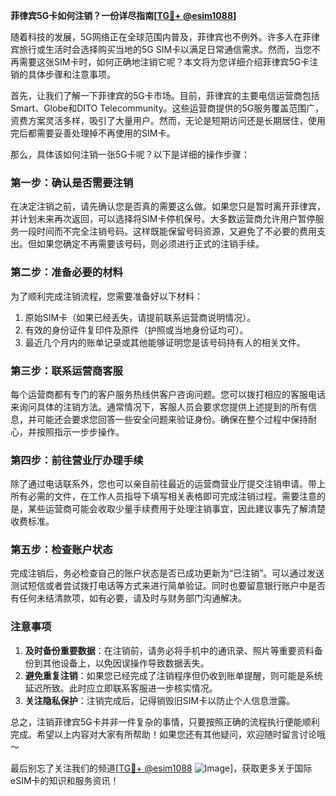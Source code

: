 **菲律宾5G卡如何注销？一份详尽指南[[TG💪+ @esim1088](https://t.me/s/esim1088)]**

随着科技的发展，5G网络正在全球范围内普及，菲律宾也不例外。许多人在菲律宾旅行或生活时会选择购买当地的5G SIM卡以满足日常通信需求。然而，当您不再需要这张SIM卡时，如何正确地注销它呢？本文将为您详细介绍菲律宾5G卡注销的具体步骤和注意事项。

首先，让我们了解一下菲律宾的5G卡市场。目前，菲律宾的主要电信运营商包括Smart、Globe和DITO Telecommunity。这些运营商提供的5G服务覆盖范围广，资费方案灵活多样，吸引了大量用户。然而，无论是短期访问还是长期居住，使用完后都需要妥善处理掉不再使用的SIM卡。

那么，具体该如何注销一张5G卡呢？以下是详细的操作步骤：

### **第一步：确认是否需要注销**
在决定注销之前，请先确认您是否真的需要这么做。如果您只是暂时离开菲律宾，并计划未来再次返回，可以选择将SIM卡停机保号。大多数运营商允许用户暂停服务一段时间而不完全注销号码。这样既能保留号码资源，又避免了不必要的费用支出。但如果您确定不再需要该号码，则必须进行正式的注销手续。

### **第二步：准备必要的材料**
为了顺利完成注销流程，您需要准备好以下材料：
1. 原始SIM卡（如果已经丢失，请提前联系运营商说明情况）。
2. 有效的身份证件复印件及原件（护照或当地身份证均可）。
3. 最近几个月内的账单记录或其他能够证明您是该号码持有人的相关文件。

### **第三步：联系运营商客服**
每个运营商都有专门的客户服务热线供客户咨询问题。您可以拨打相应的客服电话来询问具体的注销方法。通常情况下，客服人员会要求您提供上述提到的所有信息，并可能还会要求您回答一些安全问题来验证身份。确保在整个过程中保持耐心，并按照指示一步步操作。

### **第四步：前往营业厅办理手续**
除了通过电话联系外，您也可以亲自前往最近的运营商营业厅提交注销申请。带上所有必需的文件，在工作人员指导下填写相关表格即可完成注销过程。需要注意的是，某些运营商可能会收取少量手续费用于处理注销事宜，因此建议事先了解清楚收费标准。

### **第五步：检查账户状态**
完成注销后，务必检查自己的账户状态是否已成功更新为“已注销”。可以通过发送测试短信或者尝试拨打电话等方式来进行简单验证。同时也要留意银行账户中是否有任何未结清款项，如有必要，请及时与财务部门沟通解决。

### **注意事项**
1. **及时备份重要数据**：在注销前，请务必将手机中的通讯录、照片等重要资料备份到其他设备上，以免因误操作导致数据丢失。
2. **避免重复注销**：如果您已经完成了注销程序但仍收到账单提醒，则可能是系统延迟所致。此时应立即联系客服进一步核实情况。
3. **关注隐私保护**：注销完成后，记得销毁旧SIM卡以防止个人信息泄露。

总之，注销菲律宾5G卡并非一件复杂的事情，只要按照正确的流程执行便能顺利完成。希望以上内容对大家有所帮助！如果您还有其他疑问，欢迎随时留言讨论哦～

最后别忘了关注我们的频道[[TG💪+ @esim1088](https://t.me/s/esim1088) ![Image](https://i.postimg.cc/4NQfJmqS/Snipaste-2025-05-13-00-14-12.png)]，获取更多关于国际eSIM卡的知识和服务资讯！